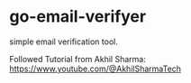 # go-email-verifyer
simple email verification tool.

Followed Tutorial from Akhil Sharma:
https://www.youtube.com/@AkhilSharmaTech
